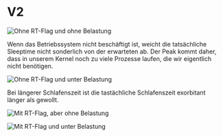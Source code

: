 V2
====

![Ohne RT-Flag und ohne Belastung](https://github.com/GoneUp/resy-ss17-grp4/blob/master/v2/Measurements/PNG/idle.png)

Wenn das Betriebssystem nicht beschäftigt ist, weicht die tatsächliche Sleeptime nicht sonderlich von der erwarteten ab. Der Peak kommt daher, dass in unserem Kernel noch zu viele Prozesse laufen, die wir eigentlich nicht benötigen. 

![Ohne RT-Flag und unter Belastung](https://github.com/GoneUp/resy-ss17-grp4/blob/master/v2/Measurements/PNG/busy.png)

Bei längerer Schlafenszeit ist die tastächliche Schlafenszeit exorbitant länger als gewollt.

![Mit RT-Flag, aber ohne Belastung](https://github.com/GoneUp/resy-ss17-grp4/blob/master/v2/Measurements/PNG/rt_idle.png)

![Mit RT-Flag und unter Belastung](https://github.com/GoneUp/resy-ss17-grp4/blob/master/v2/Measurements/PNG/rt_busy.png)

